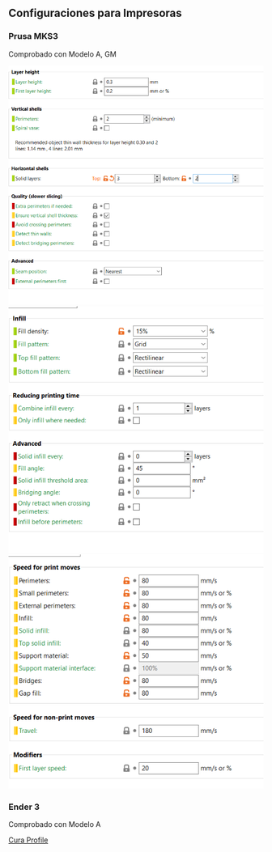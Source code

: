 ## Configuraciones para Impresoras

### Prusa MKS3

Comprobado con Modelo A, GM

![](configs/Prusa_MKS3/1.png)
![](configs/Prusa_MKS3/2.png)
![](configs/Prusa_MKS3/3.png)

### Ender 3

Comprobado con Modelo A

[Cura Profile](configs/Ender3/Ender_Stock.curaprofile)


